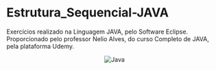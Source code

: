 # Estrutura_Sequencial-JAVA
Exercícios realizado na Linguagem JAVA, pelo Software Eclipse.
Proporcionado pelo professor Nelio Alves, do curso Completo de JAVA, pela plataforma Udemy.

<p align="center">
  <img src="https://github.com/user-attachments/assets/f9e5793b-09ac-41e4-83dd-0b4a132d0b22" alt="Java" />
</p>
